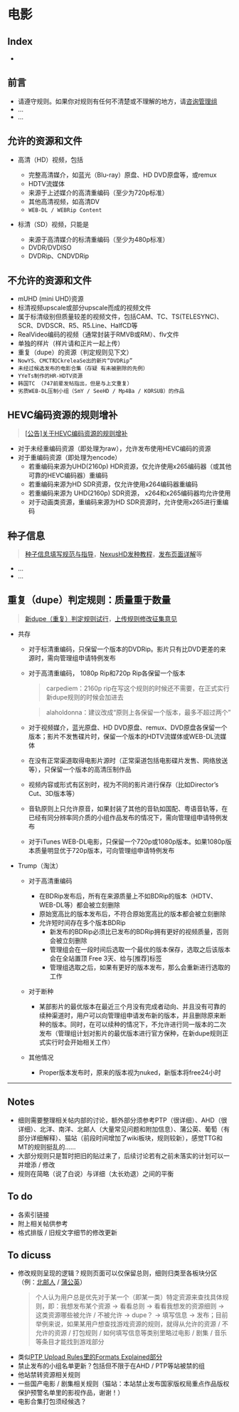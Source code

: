 # 电影
## Index
- 

## 前言
- 请遵守规则。如果你对规则有任何不清楚或不理解的地方，请[咨询管理组](http://www.nexushd.org/contactstaff.php)
- ...
- ...

## 允许的资源和文件

- 高清（HD）视频，包括
    
    - 完整高清媒介，如蓝光（Blu-ray）原盘、HD DVD原盘等，或remux
    - HDTV流媒体
    - 来源于上述媒介的高清重编码（至少为720p标准）
    - 其他高清视频，如高清DV
    - `WEB-DL / WEBRip Content`

- 标清（SD）视频，只能是
    
    - 来源于高清媒介的标清重编码（至少为480p标准）
    - DVDR/DVDISO
    - DVDRip、CNDVDRip

## 不允许的资源和文件
- mUHD (mini UHD)资源
- 标清视频upscale或部分upscale而成的视频文件
- 属于标清级别但质量较差的视频文件，包括CAM、TC、TS(TELESYNC)、SCR、DVDSCR、R5、R5.Line、HalfCD等
- RealVideo编码的视频（通常封装于RMVB或RM）、flv文件
- 单独的样片（样片请和正片一起上传）
- 重复（dupe）的资源（判定规则见下文）
- `NowYS、CMCT和CkreleaSe出的新片“DVDRip”`
- `未经过候选发布的电影合集（存疑 有未被删除的先例）`
- `YYeTs制作的HR-HDTV资源`
- `韩国TC （747前辈发帖指出，但是与上文重复）`
- `劣质WEB-DL压制小组（SmY / SeeHD / Mp4Ba / KORSUB）的作品`
    
## HEVC编码资源的规则增补
> [[公告]关于HEVC编码资源的规则增补](http://www.nexushd.org/forums.php?action=viewtopic&forumid=51&topicid=25557)
- 对于未经重编码资源（即处理为raw），允许发布使用HEVC编码的资源
- 对于重编码资源（即处理为encode）
    - 若重编码来源为UHD(2160p) HDR资源，仅允许使用x265编码器（或其他可靠的HEVC编码器）重编码
    - 若重编码来源为HD SDR资源，仅允许使用x264编码器重编码
    - 若重编码来源为 UHD(2160p) SDR资源， x264和x265编码器均允许使用
    - 对于动画类资源，重编码来源为HD SDR资源时，允许使用x265进行重编码

## 种子信息
> [种子信息填写规范与指导](http://www.nexushd.org/forums.php?action=viewtopic&topicid=3438&page=p56711#pid56711)，[NexusHD发种教程](http://www.nexushd.org/forums.php?action=viewtopic&forumid=44&topicid=25952)，[发布页面详解](http://www.nexushd.org/forums.php?action=viewtopic&forumid=51&topicid=22529)等
- ...
- ...

## 重复（dupe）判定规则：质量重于数量
> [新dupe（重复）判定规则试行](http://www.nexushd.org/forums.php?action=viewtopic&forumid=51&topicid=25971)，[上传规则修改征集意见](http://www.nexushd.org/forums.php?action=viewtopic&topicid=25446&page=0)
- 共存
    - 对于标清重编码，只保留一个版本的DVDRip。影片只有比DVD更差的来源时，需向管理组申请特例发布
    - 对于高清重编码， 1080p Rip和720p Rip各保留一个版本
        > carpediem：2160p rip在写这个规则的时候还不需要，在正式实行新dupe规则的时候会加进去
        
        > alaholdonna：建议改成“原则上各保留一个版本，最多不超过两个”
    - 对于视频媒介，蓝光原盘、HD DVD原盘、remux、DVD原盘各保留一个版本；影片不发售碟片时，保留一个版本的HDTV流媒体或WEB-DL流媒体
    - 在没有正常渠道取得电影片源时（正常渠道包括电影碟片发售、网络放送等），只保留一个版本的高清压制作品
    - 视频内容或形式有区别时，视为不同的影片进行保存（比如Director’s Cut、3D版本等）
    - 音轨原则上只允许原音，如果封装了其他的音轨如国配、粤语音轨等，在已经有同分辨率同介质的小组作品发布的情况下，需向管理组申请特例发布
    - 对于iTunes WEB-DL电影，只保留一个720p或1080p版本。如果1080p版本质量明显优于720p版本，可向管理组申请特例发布

- Trump（淘汰）
    - 对于高清重编码
        - 在BDRip发布后，所有在来源质量上不如BDRip的版本（HDTV、WEB-DL等）都会被立刻删除
        - 原始宽高比的版本发布后，不符合原始宽高比的版本都会被立刻删除
        - 允许短时间存在多个版本BDRip
            - 新发布的BDRip必须比已发布的BDRip拥有更好的视频质量，否则会被立刻删除
            - 管理组会在一段时间后选取一个最优的版本保存，选取之后该版本会在全站置顶 Free 3天、给与[推荐]标签
            - 管理组选取之后，如果有更好的版本发布，那么会重新进行选取的工作

    - 对于断种
        - 某部影片的最优版本在最近三个月没有完成者动向、并且没有可靠的续种渠道时，用户可以向管理组申请发布新的版本，并且删除原来断种的版本。同时，在可以续种的情况下，不允许进行同一版本的二次发布（管理组计划对影片的最优版本进行官方保种，在新dupe规则正式实行时会开始相关工作）

    - 其他情况
        - Proper版本发布时，原来的版本视为nuked，新版本将free24小时

---
## Notes
- 细则需要整理相关帖内部的讨论，额外部分须参考PTP（很详细）、AHD（很详细）、北洋、南洋、北邮人（大量常见问题和附加信息）、蒲公英、葡萄（有部分详细解释）、猫站（前段时间增加了wiki板块，规则较新），感觉TTG和MT的规则挺乱的……
- 大部分规则只是暂时把旧的贴过来了，后续讨论若有之前未落实的计划可以一并增添 / 修改
- 规则在简略（说了白说）与详细（太长劝退）之间的平衡

## To do
- 各索引链接
- 附上相关帖供参考
- 格式排版 / 旧规文字细节的修改更新

## To dicuss
- 修改规则呈现的逻辑？规则页面可以仅保留总则，细则归类至各板块分区（例：[北邮人](https://pixhost.to/show/266/166570104_byr-rules.png) / [蒲公英](https://pixhost.to/show/266/166570322_npu-rules.png)）
    > 个人认为用户总是优先对于某一个（即某一类）特定资源来查找具体规则，即：我想发布某个资源 -> 看看总则 -> 看看我想发的资源细则 -> 这类资源哪些被允许 / 不被允许 -> dupe？ -> 填写信息 -> 发布；目前举例来说，如果某用户想查找游戏资源的规则，就得从允许的资源 / 不允许的资源 / 打包规则 / 如何填写信息等类别里略过电影 / 剧集 / 音乐等条目才能找到游戏部分
- 类似[PTP Upload Rules里的Formats Explained部分](https://passthepopcorn.me/wiki.php?action=article&id=92#3.)
- 禁止发布的小组名单更新？包括但不限于在AHD / PTP等站被禁的组
- 他站禁转资源相关规则
- 一些国产电影 / 剧集相关规则（猫站：本站禁止发布国家版权局重点作品版权保护预警名单里的影视作品，谢谢！）
- 电影合集打包须经候选？
